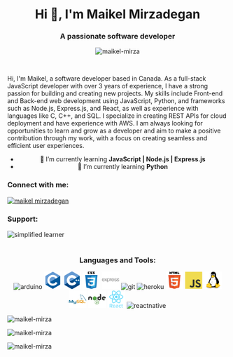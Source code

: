 <h1 align="center">Hi 👋, I'm Maikel Mirzadegan</h1>
<h3 align="center">A passionate software developer</h3>

<p align="center"> 
  <img src="https://komarev.com/ghpvc/?username=maikel-mirza&label=Profile%20views&color=0e75b6&style=flat" alt="maikel-mirza" />
</p>

<p align="center"> 
  <a href="https://twitter.com/" target="blank">
    <img src="https://img.shields.io/twitter/follow/?logo=twitter&style=for-the-badge" alt="" />
  </a>
</p>

<p align="left">Hi, I'm Maikel, a software developer based in Canada. As a full-stack JavaScript developer with over 3 years of experience, I have a strong passion for building and creating new projects. My skills include Front-end and Back-end web development using JavaScript, Python, and frameworks such as Node.js, Express.js, and React, as well as experience with languages like C, C++, and SQL. I specialize in creating REST APIs for cloud deployment and have experience with AWS. I am always looking for opportunities to learn and grow as a developer and aim to make a positive contribution through my work, with a focus on creating seamless and efficient user experiences.</p>

<ul align="center">
  <li>🌱 I’m currently learning <strong>JavaScript | Node.js | Express.js</strong></li>
  <li>🌱 I’m currently learning <strong>Python</strong></li>
</ul>

<h3 align="left">Connect with me:</h3>
<p align="left">
  <a href="https://linkedin.com/in/maikel-mirzadegan" target="blank">
    <img align="center" src="https://raw.githubusercontent.com/rahuldkjain/github-profile-readme-generator/master/src/images/icons/Social/linked-in-alt.svg" alt="maikel mirzadegan" height="30" width="40" />
  </a>
</p>

<h3 align="left">Support:</h3>
<p><a href="https://www.buymeacoffee.com/oddtechoasis"> <img align="left" src="https://cdn.buymeacoffee.com/buttons/v2/default-yellow.png" height="50" width="210" alt="simplified learner" /></a></p><br><br>

<h3 align="center">Languages and Tools:</h3>
<p align="center"> 
  <img src="https://cdn.worldvectorlogo.com/logos/arduino-1.svg" alt="arduino" width="40" height="40"/>
  <img src="https://raw.githubusercontent.com/devicons/devicon/master/icons/c/c-original.svg" alt="c" width="40" height="40"/>
  <img src="https://raw.githubusercontent.com/devicons/devicon/master/icons/cplusplus/cplusplus-original.svg" alt="cplusplus" width="40" height="40"/>
  <img src="https://raw.githubusercontent.com/devicons/devicon/master/icons/css3/css3-original-wordmark.svg" alt="css3" width="40" height="40"/>
  <img src="https://raw.githubusercontent.com/devicons/devicon/master/icons/express/express-original-wordmark.svg" alt="express" width="40" height="40"/>
  <img src="https://www.vectorlogo.zone/logos/git-scm/git-scm-icon.svg" alt="git" width="40" height="40"/>
  <img src="https://www.vectorlogo.zone/logos/heroku/heroku-icon.svg" alt="heroku" width="40" height="40"/>
  <img src="https://raw.githubusercontent.com/devicons/devicon/master/icons/html5/html5-original-wordmark.svg" alt="html5" width="40" height="40"/>
  <img src="https://raw.githubusercontent.com/devicons/devicon/master/icons/javascript/javascript-original.svg" alt="javascript" width="40" height="40"/>
  <img src="https://raw.githubusercontent.com/devicons/devicon/master/icons/linux/linux-original.svg" alt="linux" width="40" height="40"/>
  <img src="https://raw.githubusercontent.com/devicons/devicon/master/icons/mysql/mysql-original-wordmark.svg" alt="mysql" width="40" height="40"/>
  <img src="https://raw.githubusercontent.com/devicons/devicon/master/icons/nodejs/nodejs-original-wordmark.svg" alt="nodejs" width="40" height="40"/>
  <img src="https://raw.githubusercontent.com/devicons/devicon/master/icons/react/react-original-wordmark.svg" alt="react" width="40" height="40"/>
  <img src="https://reactnative.dev/img/header_logo.svg" alt="reactnative" width="40" height="40"/>
</p>

<p align="left">
  <img src="https://github-readme-stats.vercel.app/api/top-langs?username=maikel-mirza&show_icons=true&locale=en&layout=compact" alt="maikel-mirza" />
</p>

<p align="left">
  <img src="https://github-readme-stats.vercel.app/api?username=maikel-mirza&show_icons=true&locale=en" alt="maikel-mirza" />
</p>

<p align="left">
  <img src="https://github-readme-streak-stats.herokuapp.com/?user=maikel-mirza&" alt="maikel-mirza" />
</p>
